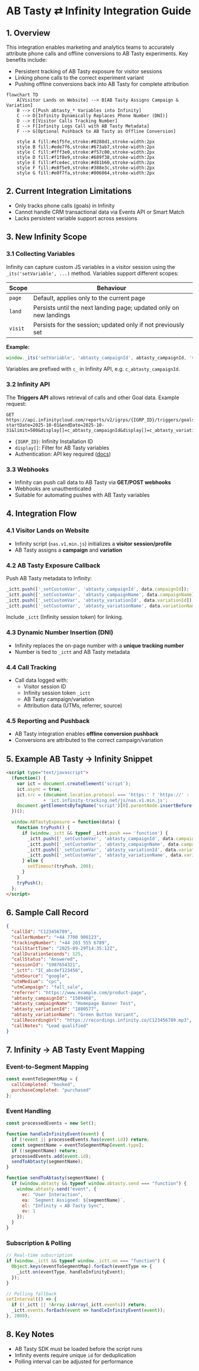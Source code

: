 # AB Tasty ⇄ Infinity Integration Guide

## 1. Overview

This integration enables marketing and analytics teams to accurately attribute phone calls and offline conversions to AB Tasty experiments. Key benefits include:

- Persistent tracking of AB Tasty exposure for visitor sessions  
- Linking phone calls to the correct experiment variant  
- Pushing offline conversions back into AB Tasty for complete attribution  

```mermaid
flowchart TD
    A[Visitor Lands on Website] --> B[AB Tasty Assigns Campaign & Variation]
    B --> C[Push abtasty_* Variables into Infinity]
    C --> D[Infinity Dynamically Replaces Phone Number (DNI)]
    D --> E[Visitor Calls Tracking Number]
    E --> F[Infinity Logs Call with AB Tasty Metadata]
    F --> G[Optional Pushback to AB Tasty as Offline Conversion]

    style A fill:#e1f5fe,stroke:#0288d1,stroke-width:2px
    style B fill:#ede7f6,stroke:#673ab7,stroke-width:2px
    style C fill:#fff3e0,stroke:#f57c00,stroke-width:2px
    style D fill:#f1f8e9,stroke:#689f38,stroke-width:2px
    style E fill:#fce4ec,stroke:#d81b60,stroke-width:2px
    style F fill:#e8f5e9,stroke:#388e3c,stroke-width:2px
    style G fill:#e0f7fa,stroke:#006064,stroke-width:2px
``` 

## 2. Current Integration Limitations

- Only tracks phone calls (goals) in Infinity  
- Cannot handle CRM transactional data via Events API or Smart Match  
- Lacks persistent variable support across sessions  

## 3. New Infinity Scope

### 3.1 Collecting Variables

Infinity can capture custom JS variables in a visitor session using the `_its('setVariable', ...)` method. Variables support different scopes:

| Scope | Behaviour |
|-------|-----------|
| `page` | Default, applies only to the current page |
| `land` | Persists until the next landing page; updated only on new landings |
| `visit` | Persists for the session; updated only if not previously set |

**Example:**

```javascript
window._its('setVariable', 'abtasty_campaignId', abtasty_campaignId, 'visit');
```

Variables are prefixed with `c_` in Infinity API, e.g. `c_abtasty_campaignId`.

### 3.2 Infinity API

The **Triggers API** allows retrieval of calls and other Goal data. Example request:

```http
GET https://api.infinitycloud.com/reports/v2/igrps/{IGRP_ID}/triggers/goals?startDate=2025-10-01&endDate=2025-10-31&limit=500&display[]=c_abtasty_campaignId&display[]=c_abtasty_variationId
```

- `{IGRP_ID}`: Infinity Installation ID  
- `display[]`: Filter for AB Tasty variables  
- Authentication: API key required ([docs](https://kb.infinity.co/service/api/v2.1_authorisation.html))  

### 3.3 Webhooks

- Infinity can push call data to AB Tasty via **GET/POST webhooks**  
- Webhooks are unauthenticated  
- Suitable for automating pushes with AB Tasty variables  

## 4. Integration Flow

### 4.1 Visitor Lands on Website
- Infinity script (`nas.v1.min.js`) initializes a **visitor session/profile**  
- AB Tasty assigns a **campaign** and **variation**  

### 4.2 AB Tasty Exposure Callback
Push AB Tasty metadata to Infinity:

```javascript
_ictt.push(['_setCustomVar', 'abtasty_campaignId', data.campaignId]);
_ictt.push(['_setCustomVar', 'abtasty_campaignName', data.campaignName]);
_ictt.push(['_setCustomVar', 'abtasty_variationId', data.variationId]);
_ictt.push(['_setCustomVar', 'abtasty_variationName', data.variationName]);
```

Include `_ictt` (Infinity session token) for linking.

### 4.3 Dynamic Number Insertion (DNI)
- Infinity replaces the on-page number with a **unique tracking number**  
- Number is tied to `_ictt` and AB Tasty metadata  

### 4.4 Call Tracking
- Call data logged with:
  - Visitor session ID  
  - Infinity session token `_ictt`  
  - AB Tasty campaign/variation  
  - Attribution data (UTMs, referrer, source)  

### 4.5 Reporting and Pushback
- AB Tasty integration enables **offline conversion pushback**  
- Conversions are attributed to the correct campaign/variation  

## 5. Example AB Tasty → Infinity Snippet

```html
<script type="text/javascript">
  (function() {
    var ict = document.createElement('script');
    ict.async = true;
    ict.src = (document.location.protocol === 'https:' ? 'https://' : 'http://') 
              + 'ict.infinity-tracking.net/js/nas.v1.min.js';
    document.getElementsByTagName('script')[0].parentNode.insertBefore(ict, document.getElementsByTagName('script')[0]);
  })();

  window.ABTastyExposure = function(data) {
    function tryPush() {
      if (window._ictt && typeof _ictt.push === 'function') {
        _ictt.push(['_setCustomVar', 'abtasty_campaignId', data.campaignId]);
        _ictt.push(['_setCustomVar', 'abtasty_campaignName', data.campaignName]);
        _ictt.push(['_setCustomVar', 'abtasty_variationId', data.variationId]);
        _ictt.push(['_setCustomVar', 'abtasty_variationName', data.variationName]);
      } else {
        setTimeout(tryPush, 200);
      }
    }
    tryPush();
  };
</script>
```

## 6. Sample Call Record

```json
{
  "callId": "C123456789",
  "callerNumber": "+44 7700 900123",
  "trackingNumber": "+44 203 555 6789",
  "callStartTime": "2025-09-29T14:35:12Z",
  "callDurationSeconds": 125,
  "callStatus": "Answered",
  "sessionId": "S987654321",
  "_ictt": "IC_abcdef123456",
  "utmSource": "google",
  "utmMedium": "cpc",
  "utmCampaign": "fall_sale",
  "referrer": "https://www.example.com/product-page",
  "abtasty_campaignId": "1509468",
  "abtasty_campaignName": "Homepage Banner Test",
  "abtasty_variationId": "1880577",
  "abtasty_variationName": "Green Button Variant",
  "callRecordingUrl": "https://recordings.infinity.co/C123456789.mp3",
  "callNotes": "Lead qualified"
}
```

## 7. Infinity → AB Tasty Event Mapping

### Event-to-Segment Mapping

```javascript
const eventToSegmentMap = {
  callCompleted: "booked",
  purchaseCompleted: "purchased"
};
```

### Event Handling

```javascript
const processedEvents = new Set();

function handleInfinityEvent(event) {
  if (!event || processedEvents.has(event.id)) return;
  const segmentName = eventToSegmentMap[event.type];
  if (!segmentName) return;
  processedEvents.add(event.id);
  sendToAbtasty(segmentName);
}

function sendToAbtasty(segmentName) {
  if (window.abtasty && typeof window.abtasty.send === "function") {
    window.abtasty.send("event", {
      ec: "User Interaction",
      ea: `Segment Assigned: ${segmentName}`,
      el: "Infinity → AB Tasty Sync",
      ev: 1
    });
  }
}
```

### Subscription & Polling

```javascript
// Real-time subscription
if (window._ictt && typeof window._ictt.on === "function") {
  Object.keys(eventToSegmentMap).forEach(eventType => {
    _ictt.on(eventType, handleInfinityEvent);
  });
}

// Polling fallback
setInterval(() => {
  if (!_ictt || !Array.isArray(_ictt.events)) return;
  _ictt.events.forEach(event => handleInfinityEvent(event));
}, 2000);
```

## 8. Key Notes

- AB Tasty SDK must be loaded before the script runs  
- Infinity events require unique `id` for deduplication  
- Polling interval can be adjusted for performance
